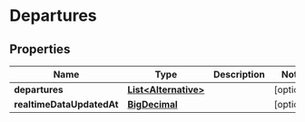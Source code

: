 # Departures

## Properties
Name | Type | Description | Notes
------------ | ------------- | ------------- | -------------
**departures** | [**List&lt;Alternative&gt;**](Alternative.md) |  |  [optional]
**realtimeDataUpdatedAt** | [**BigDecimal**](BigDecimal.md) |  |  [optional]
